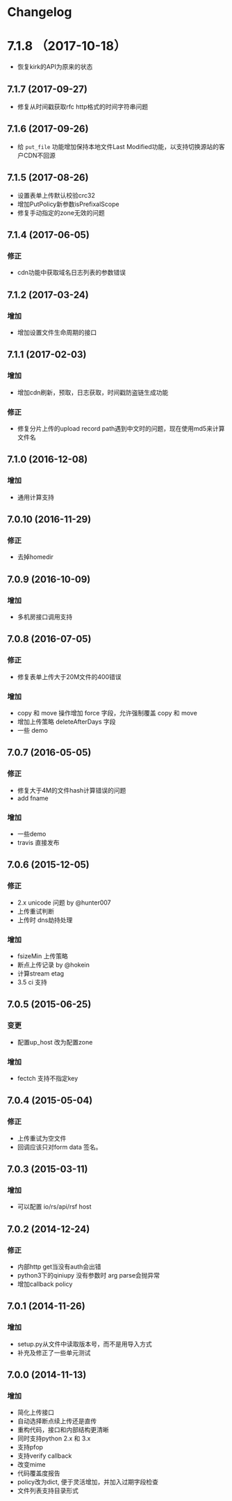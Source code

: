 # Changelog

# 7.1.8 （2017-10-18）
* 恢复kirk的API为原来的状态

## 7.1.7 (2017-09-27)

* 修复从时间戳获取rfc http格式的时间字符串问题

## 7.1.6 (2017-09-26)

* 给 `put_file` 功能增加保持本地文件Last Modified功能，以支持切换源站的客户CDN不回源

## 7.1.5 (2017-08-26)

* 设置表单上传默认校验crc32
* 增加PutPolicy新参数isPrefixalScope
* 修复手动指定的zone无效的问题

## 7.1.4 (2017-06-05)
### 修正
* cdn功能中获取域名日志列表的参数错误

## 7.1.2 (2017-03-24)
### 增加
* 增加设置文件生命周期的接口 

## 7.1.1 (2017-02-03)
### 增加
* 增加cdn刷新，预取，日志获取，时间戳防盗链生成功能

### 修正
* 修复分片上传的upload record path遇到中文时的问题，现在使用md5来计算文件名

## 7.1.0 (2016-12-08)
### 增加
* 通用计算支持

## 7.0.10 (2016-11-29)
### 修正
* 去掉homedir

## 7.0.9 (2016-10-09)
### 增加
* 多机房接口调用支持

## 7.0.8 (2016-07-05)
### 修正
* 修复表单上传大于20M文件的400错误

### 增加
* copy 和 move 操作增加 force 字段，允许强制覆盖 copy 和 move
* 增加上传策略 deleteAfterDays 字段
* 一些 demo

## 7.0.7 (2016-05-05)
### 修正
* 修复大于4M的文件hash计算错误的问题
* add fname

### 增加
* 一些demo
* travis 直接发布

## 7.0.6 (2015-12-05)
### 修正
* 2.x unicode 问题 by @hunter007
* 上传重试判断
* 上传时 dns劫持处理

### 增加
* fsizeMin 上传策略
* 断点上传记录 by @hokein
* 计算stream etag
* 3.5 ci 支持

## 7.0.5 (2015-06-25)
### 变更
* 配置up_host 改为配置zone

### 增加
* fectch 支持不指定key

## 7.0.4 (2015-05-04)
### 修正
* 上传重试为空文件
* 回调应该只对form data 签名。

## 7.0.3 (2015-03-11)
### 增加
* 可以配置 io/rs/api/rsf host

## 7.0.2 (2014-12-24)
### 修正
* 内部http get当没有auth会出错
* python3下的qiniupy 没有参数时 arg parse会抛异常
* 增加callback policy

## 7.0.1 (2014-11-26)
### 增加
* setup.py从文件中读取版本号，而不是用导入方式
* 补充及修正了一些单元测试

## 7.0.0 (2014-11-13)

### 增加
* 简化上传接口
* 自动选择断点续上传还是直传
* 重构代码，接口和内部结构更清晰
* 同时支持python 2.x 和 3.x
* 支持pfop
* 支持verify callback
* 改变mime
* 代码覆盖度报告
* policy改为dict, 便于灵活增加，并加入过期字段检查
* 文件列表支持目录形式


